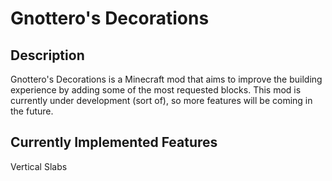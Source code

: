 # Gnottero's Decorations
## Description

Gnottero's Decorations is a Minecraft mod that aims to improve the building experience by adding some of the most requested blocks.
This mod is currently under development (sort of), so more features will be coming in the future.

## Currently Implemented Features

Vertical Slabs


